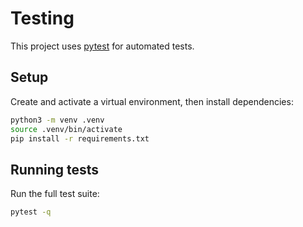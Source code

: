 # Testing

This project uses [pytest](https://docs.pytest.org/) for automated tests.

## Setup

Create and activate a virtual environment, then install dependencies:

```bash
python3 -m venv .venv
source .venv/bin/activate
pip install -r requirements.txt
```

## Running tests

Run the full test suite:

```bash
pytest -q
```

